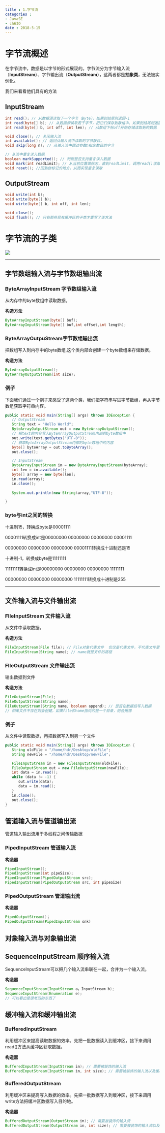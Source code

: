 ```yaml
---
title : 1.字节流
categories : 
- JavaSE
- ch6IO
date : 2018-5-15
---
```


# 字节流概述

在字节流中，数据是以字节的形式展现的。字节流分为字节输入流（**InputStream**）、字节输出流（**OutputStream**），这两者都是**抽象类**，无法被实例化。

我们来看看他们具有的方法

## InputStream

```java
int read(); // 从数据源读取下一个字节（Byte），如果到结尾则返回-1
int read(byte[] b); // 从数据源读取若干字节，把它们保存到数组中，如果到结尾则返回-1
int read(byte[] b, int off, int len); // 从数组下标off开始存储读取到的数据

void close(); // 关闭输入流
int available(); // 返回从输入流中读取的字节数目。
void skip(long n); // 从输入流中跳过参数n指定数目的字节

// 从流中重复读入数据
boolean markSupported(); // 判断是否支持重复读入数据
void mark(int readLimit); // 从当前位置做标志，直到readLimit，调用read()读取该范围内的数据
void reset(); //回到做标记的地方，从而实现重复读取

```

## OutputStream

```java
void write(int b);
void write(byte[] b);
void wirte(byte[] b, int off, int len);

void close();
void flush(); // 只有那些具有缓冲区的子类才重写了该方法
```

# 字节流的子类

![](https://raw.githubusercontent.com/huangdaren1997/pictures/master/%E5%AD%97%E8%8A%82%E6%B5%81.png)

---

## 字节数组输入流与字节数组输出流

### ByteArrayInputStream 字节数组输入流

从内存中的byte数组中读取数据。

**构造方法**

```java
ByteArrayInputStream(byte[] buf);
ByteArrayInputStream(byte[] buf,int offset,int length);
```

### ByteArrayOutpuStream字节数组输出流

把数组写入到内存中的byte数组,这个类内部会创建一个byte数组来存储数据。

**构造方法**

```java
ByteArrayOutputStream();
ByteArrayOutputStream(int size);
```

### 例子

下面我们通过一个例子来感受了这两个类，我们把字符串写进字节数组，再从字节数组获取字符串内容。

```java
public static void main(String[] args) throws IOException {
   // OutputStream
   String text = "Hello World";
   ByteArrayOutputStream out = new ByteArrayOutputStream();
   // 把text的内容写入ByteArrayOutputStream内部的byte数组中
   out.write(text.getBytes("UTF-8"));
   // 获取ByteArrayOutputStream内部的byte数组中的内容
   byte[] byteArray = out.toByteArray();
   out.close();

   // InputStream
   ByteArrayInputStream in = new ByteArrayInputStream(byteArray);
   int len = in.available();
   byte[] array = new byte[len];
   in.read(array);
   in.close();
   
   System.out.println(new String(array,"UTF-8"));

}
```



### byte与int之间的转换

十进制15，转换成byte是00001111

00001111转换成int是00000000 00000000 00000000 00001111

00000000 00000000 00000000 00001111转换成十进制还是15

十进制-1，转换成byte是11111111

11111111转换成int是00000000 00000000 00000000 11111111

00000000 00000000 00000000 11111111转换成十进制是255

---

## 文件输入流与文件输出流

### FIleInputStream 文件输入流

从文件中读取数据。

**构造方法**

```java
FileInputStream(File file); // File对象代表文件  仅仅是代表文件，不代表文件里面的内容。
FileInputStream(String name); // name就是文件的路径
```

### FIleOutputStream 文件输出流

输出数据到文件

**构造方法**

```java
FileOutputStream(File);
FileOutputStream(String name);
FileOutputStream(String name, boolean append); // 是否在数据后写入数据
// 如果文件不存在则会创建，如果file和name指向的是一个目录，则会报错
```

### 例子

从文件中读取数据，再把数据写入到另一个文件

```java
public static void main(String[] args) throws IOException {
   String oldFile = "/home/hdr/Desktop/oldFile";
   String newFile = "/home/hdr/Desktop/newFile";

   FileInputStream in = new FileInputStream(oldFile);
   FileOutputStream out = new FileOutputStream(newFile);
   int data = in.read();
   while (data != -1) {
      out.write(data);
      data = in.read();
   }
   in.close();
   out.close();
}
```



## 管道输入流与管道输出流

管道输入输出流用于多线程之间传输数据

### PipedInputStream 管道输入流

**构造器**

```java
PipedInputStream();
PipedInputStream(int pipeSize);
PipedInputStream(PipedOutputStream src);
PipedInputStream(PipedOutputStream src, int pipeSize)
```

### PipedOutputStream 管道输出流

**构造器**

```java
PipedOutputStream()；
PipedOutputStream(PipedInputStream snk)
```

## 对象输入流与对象输出流



## SequenceInputStream 顺序输入流

SequenceInputStream可以把几个输入流串联在一起，合并为一个输入流。

**构造器**

```java
SequenceInputStream(InputStream a，InputStream b);
SequenceInputStream(Enumeration e);
// 可以看出是很老旧的东西了
```



## 缓冲输入流和缓冲输出流

### BufferedInputStream

利用缓冲区来提高读取数据的效率。先把一批数据读入到缓冲区，接下来调用read()方法从缓冲区获取数据。

**构造器**

```java
BufferedInputStream(InputStream in); // 需要被装饰的输入流
BufferedInputStream(InputStream in, int size); // 需要被装饰的输入流以及缓冲区的大小
```

### BufferedOutputStream

利用缓冲区来提高写入数据的效率。先把一批数据写入到缓冲区，接下来调用write方法把缓冲区数据写入目的地。

**构造器**

```java
BufferedOutputStream(OutputStream in); // 需要被装饰的输入流
BufferedOutputStream(OutputStream in, int size); // 需要被装饰的输入流以及缓冲区的大小
```







